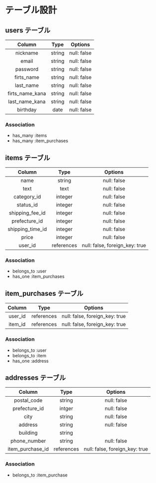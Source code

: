 # テーブル設計

## users テーブル

|Column|Type|Options|
|:--:|:--:|:--:|
|nickname|string|null: false|
|email|string|null: false|
|password|string|null: false|
|firts_name|string|null: false|
|last_name|string|null: false|
|firts_name_kana|string|null: false|
|last_name_kana|string|null: false|
|birthday|date|null: false|

### Association
* has_many :items
* has_many :item_purchases

## items テーブル

|Column|Type|Options|
|:--:|:--:|:--:|
|name|string|null: false|
|text|text|null: false|
|category_id|integer|null: false|
|status_id|integer|null: false|
|shipping_fee_id|integer|null: false|
|prefecture_id|integer|null: false|
|shipping_time_id|integer|null: false|
|price|integer|null: false|
|user_id|references|null: false, foreign_key: true|

### Association
* belongs_to :user
* has_one :item_purchases

## item_purchases テーブル

|Column|Type|Options|
|:--:|:--:|:--:|
|user_id|references|null: false, foreign_key: true|
|item_id|references|null: false, foreign_key: true|

### Association
* belongs_to :user
* belongs_to :item
* has_one :address

## addresses テーブル

|Column|Type|Options|
|:--:|:--:|:--:|
|postal_code|string|null: false|
|prefecture_id|intger|null: false|
|city|string|null: false|
|address|string|null: false|
|building|string||
|phone_number|string|null: false|
|item_purchase_id|references|null: false, foreign_key: true|

### Association
* belongs_to :item_purchase
